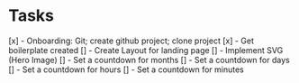 # Tasks

[x] - Onboarding: Git; create github project; clone project
[x] - Get boilerplate created 
[] - Create Layout for landing page
[] - Implement SVG (Hero Image)
[] - Set a countdown for months
[] - Set a countdown for days
[] - Set a countdown for hours
[] - Set a countdown for minutes